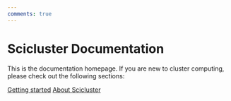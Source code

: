 ```yaml
---
comments: true
---
```


# Scicluster Documentation

This is the documentation homepage.
If you are new to cluster computing, please check out the following sections:

[Getting started](getting-started.md)
[About Scicluster](about-scicluster.md)

